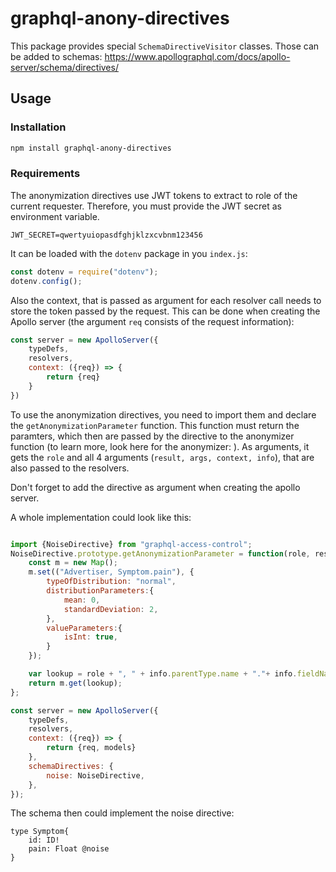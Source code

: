 # graphql-anony-directives
This package provides special ```SchemaDirectiveVisitor``` classes. Those can be added to schemas: https://www.apollographql.com/docs/apollo-server/schema/directives/ 

## Usage
### Installation
```sh
npm install graphql-anony-directives
```
### Requirements
The anonymization directives use JWT tokens to extract to role of the current requester. Therefore, you must provide the JWT secret as environment variable.
``` 
JWT_SECRET=qwertyuiopasdfghjklzxcvbnm123456
```
It can be loaded with the ```dotenv``` package in you ```index.js```: 
```js
const dotenv = require("dotenv");
dotenv.config();
```
Also the context, that is passed as argument for each resolver call needs to store the token passed by the request. This can be done when creating the Apollo server (the argument ```req``` consists of the request information):
```js
const server = new ApolloServer({
    typeDefs,
    resolvers,
    context: ({req}) => {
        return {req}
    } 
})
```

To use the anonymization directives, you need to import them and declare the ```getAnonymizationParameter``` function. This function must return the paramters, which then are passed by the directive to the anonymizer function (to learn more, look here for the anonymizer: ). As arguments, it gets the ```role``` and all 4 arguments (```result, args, context, info```), that are also passed to the resolvers.

Don't forget to add the directive as argument when creating the apollo server.

A whole implementation could look like this:

```js

import {NoiseDirective} from "graphql-access-control";
NoiseDirective.prototype.getAnonymizationParameter = function(role, result, args, context, info){
    const m = new Map();
    m.set(("Advertiser, Symptom.pain"), {
        typeOfDistribution: "normal", 
        distributionParameters:{
            mean: 0,
            standardDeviation: 2,
        }, 
        valueParameters:{
            isInt: true,
        }
    });    

    var lookup = role + ", " + info.parentType.name + "."+ info.fieldName
    return m.get(lookup);
};

const server = new ApolloServer({
    typeDefs,
    resolvers,
    context: ({req}) => {
        return {req, models}
    },
    schemaDirectives: { 
        noise: NoiseDirective,
    }, 
});
```

The schema then could implement the noise directive: 

```
type Symptom{
    id: ID!
    pain: Float @noise
}
```